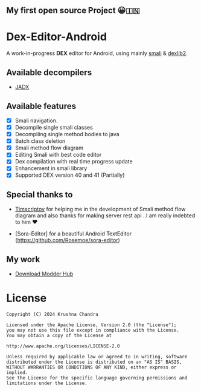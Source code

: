 ## My first open source Project 😀🇮🇳
# Dex-Editor-Android
A work-in-progress **DEX** editor for Android, using mainly [smali](https://github.com/google/smali) & [dexlib2](https://github.com/google/smali/tree/main/dexlib2).
## Available decompilers
- [JADX](https://github.com/skylot/jadx)

## Available features 
- [x] Smali navigation.
- [x] Decompile single smali classes 
- [x] Decompiling single method bodies to java
- [x] Batch class deletion
- [x] Smali method flow diagram
- [x] Editing Smali with best code editor 
- [x] Dex compilation with real time progress update
- [x] Enhancement in smali library 
- [x] Supported DEX version 40 and 41 (Partially)

## Special thanks to
- [Timscriptov](https://github.com/timscriptov) for helping me in the development of Smali method flow diagram and also thanks for making server rest api ..I am really indebted to him ♥️

- [Sora-Editor] for a beautiful Android TextEditor (https://github.com/Rosemoe/sora-editor)
## My work
- [Download Modder Hub](https://modder-hub.blogspot.com)
  
# License
    Copyright (C) 2024 Krushna Chandra

    Licensed under the Apache License, Version 2.0 (the "License");
    you may not use this file except in compliance with the License.
    You may obtain a copy of the License at

    http://www.apache.org/licenses/LICENSE-2.0

    Unless required by applicable law or agreed to in writing, software
    distributed under the License is distributed on an "AS IS" BASIS,
    WITHOUT WARRANTIES OR CONDITIONS OF ANY KIND, either express or implied.
    See the License for the specific language governing permissions and
    limitations under the License.
